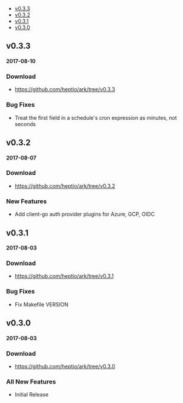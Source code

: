- [v0.3.3](#v033)
- [v0.3.2](#v032)
- [v0.3.1](#v031)
- [v0.3.0](#v030)

## v0.3.3
#### 2017-08-10
### Download
  - https://github.com/heptio/ark/tree/v0.3.3

### Bug Fixes
  * Treat the first field in a schedule's cron expression as minutes, not seconds


## v0.3.2
#### 2017-08-07
### Download
  - https://github.com/heptio/ark/tree/v0.3.2

### New Features
  * Add client-go auth provider plugins for Azure, GCP, OIDC


## v0.3.1
#### 2017-08-03
### Download
  - https://github.com/heptio/ark/tree/v0.3.1

### Bug Fixes
  * Fix Makefile VERSION


## v0.3.0
#### 2017-08-03
### Download
  - https://github.com/heptio/ark/tree/v0.3.0

### All New Features
  *  Initial Release
